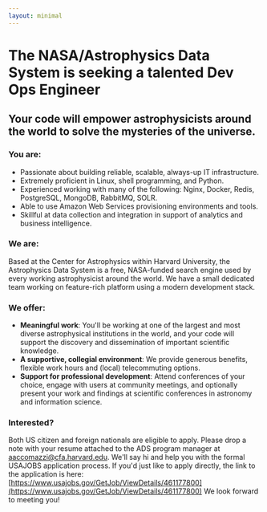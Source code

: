 ```yaml
---
layout: minimal
---
```


# The NASA/Astrophysics Data System is seeking a talented Dev Ops Engineer

## Your code will empower astrophysicists around the world to solve the mysteries of the universe.

### You are:
- Passionate about building reliable, scalable, always-up IT infrastructure.
- Extremely proficient in Linux, shell programming, and Python.
- Experienced working with many of the following: Nginx, Docker, Redis, PostgreSQL, MongoDB, RabbitMQ, SOLR.
- Able to use Amazon Web Services provisioning environments and tools.
- Skillful at data collection and integration in support of analytics and business intelligence.

### We are:
Based at the Center for Astrophysics within Harvard University, the Astrophysics Data System
is a free, NASA-funded search engine used by every working astrophysicist around the world. We have a small dedicated team
working on feature-rich platform using a modern development stack.

### We offer:
- **Meaningful work**: You'll be working at one of the largest and most diverse astrophysical institutions in the world, and your code will support the discovery and dissemination of important scientific knowledge.
- **A supportive, collegial environment**: We provide generous benefits, flexible work hours and (local) telecommuting options.
- **Support for professional development**: Attend conferences of your choice, engage with users at community meetings, and optionally present your work and findings at scientific conferences in astronomy and information science.

### Interested?
Both US citizen and foreign nationals are eligible to apply.
Please drop a note with your resume attached to the ADS program manager at aaccomazzi@cfa.harvard.edu.
We'll say hi and help you with the formal USAJOBS application process. 
If you'd just like to apply directly, the link to the application is here: 
[https://www.usajobs.gov/GetJob/ViewDetails/461177800](https://www.usajobs.gov/GetJob/ViewDetails/461177800)
We look forward to meeting you!

